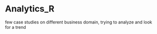 # Analytics_R
few case studies on different business domain, trying to analyze and look for a trend

